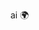 ai 🌍

<!---
NAROLACK/NAROLACK is a ✨ special ✨ repository because its `README.md` (this file) appears on your GitHub profile.
You can click the Preview link to take a look at your changes.
--->
